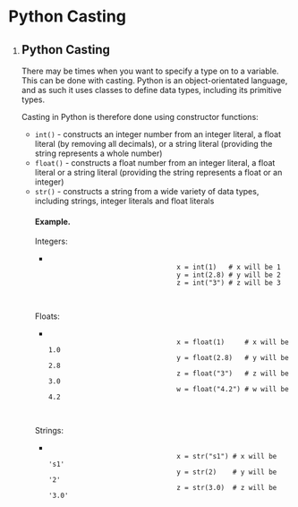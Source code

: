 # Python Casting
<!DOCTYPE html>
<html>
<body>
    <ol>
        <li>
            <h2>Python Casting</h2>
            <p>There may be times when you want to specify a type on to a variable. This can be done with casting. Python is an object-orientated language, and as such it uses classes to define data types, including its primitive types.</p>
            <p>Casting in Python is therefore done using constructor functions:</p>
            <ul>
                <li><code>int()</code> - constructs an integer number from an integer literal, a float literal (by removing all decimals), or a string literal (providing the string represents a whole number)</li>
                <li><code>float()</code> - constructs a float number from an integer literal, a float literal or a string literal (providing the string represents a float or an integer)</li>
                <li><code>str()</code>  - constructs a string from a wide variety of data types, including strings, integer literals and float literals</li>
                <h4>Example.</h4>
                <p>Integers: </p>
                <ul>
                    <li>
                        <pre>
                            <code>
                                x = int(1)   # x will be 1
                                y = int(2.8) # y will be 2
                                z = int("3") # z will be 3
                            </code>
                        </pre>
                    </li>
                </ul>
                <p>Floats: </p>
                <ul>
                    <li>
                        <pre>
                            <code>
                                x = float(1)     # x will be 1.0
                                y = float(2.8)   # y will be 2.8
                                z = float("3")   # z will be 3.0
                                w = float("4.2") # w will be 4.2
                            </code>
                        </pre>
                    </li>
                </ul>
                <p>Strings: </p>
                <ul>
                    <li>
                        <pre>
                            <code>
                                x = str("s1") # x will be 's1'
                                y = str(2)    # y will be '2'
                                z = str(3.0)  # z will be '3.0' 
                            </code>
                        </pre>
                    </li>
                </ul>
            </ul>
        </li>
    </ol>
</body>
</html>